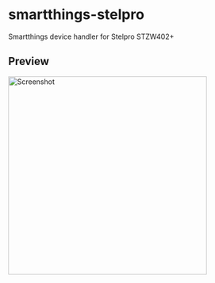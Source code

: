 # smartthings-stelpro
Smartthings device handler for Stelpro STZW402+

## Preview
<img src="https://cloud.githubusercontent.com/assets/3467341/20867822/a060fab0-ba01-11e6-863f-32b0fef6df1b.png" alt="Screenshot" width="400px">

